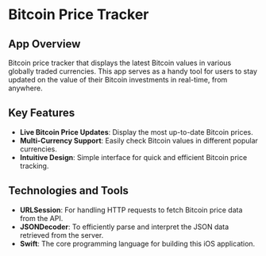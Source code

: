 # Bitcoin Price Tracker

## App Overview
Bitcoin price tracker that displays the latest Bitcoin values in various globally traded currencies. This app serves as a handy tool for users to stay updated on the value of their Bitcoin investments in real-time, from anywhere.

## Key Features
- **Live Bitcoin Price Updates**: Display the most up-to-date Bitcoin prices.
- **Multi-Currency Support**: Easily check Bitcoin values in different popular currencies.
- **Intuitive Design**: Simple interface for quick and efficient Bitcoin price tracking.

## Technologies and Tools
- **URLSession**: For handling HTTP requests to fetch Bitcoin price data from the API.
- **JSONDecoder**: To efficiently parse and interpret the JSON data retrieved from the server.
- **Swift**: The core programming language for building this iOS application.
